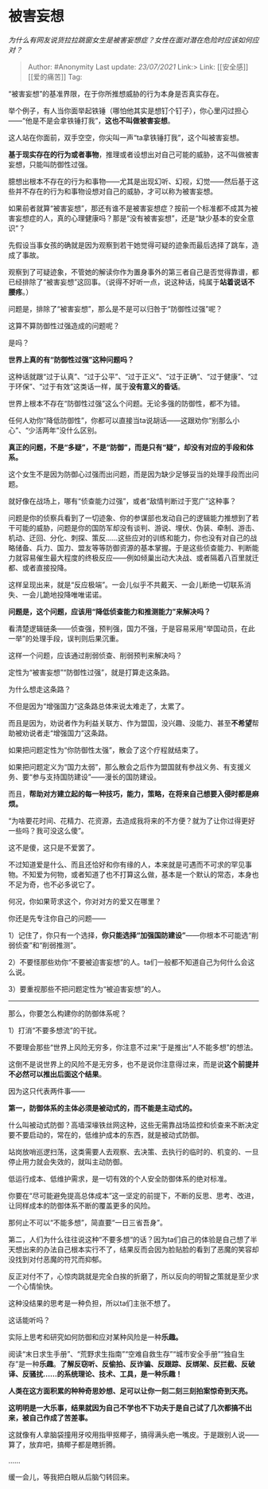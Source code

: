 # 被害妄想
*为什么有网友说货拉拉跳窗女生是被害妄想症？女性在面对潜在危险时应该如何应对？*

> Author: #Anonymity
> Last update: *23/07/2021* 
> Link:> Link: [[安全感]] [[爱的痛苦]]
> Tag:     



“被害妄想”的基准界限，在于你所推想威胁的行为本身是否真实存在。

举个例子，有人当你面举起铁锤（哪怕他其实是想钉个钉子），你心里闪过担心——“他是不是会拿铁锤打我”，**这也不叫做被害妄想**。

这人站在你面前，双手空空，你尖叫一声“ta拿铁锤打我”，这个叫被害妄想。

**基于现实存在的行为或者事物**，推理或者设想出对自己可能的威胁，这不叫做被害妄想，只能叫防御性过强。

臆想出根本不存在的行为和事物——尤其是出现幻听、幻视，幻觉——然后基于这些并不存在的行为和事物设想对自己的威胁，才可以称为被害妄想。

如果前者就算“被害妄想”，那还有谁不是被害妄想症？按前一个标准都不成其为被害妄想症的人，真的心理健康吗？那是“没有被害妄想”，还是“缺少基本的安全意识”？

先假设当事女孩的确就是因为观察到若干她觉得可疑的迹象而最后选择了跳车，造成了事故。

观察到了可疑迹象，不管她的解读你作为置身事外的第三者自己是否觉得靠谱，都已经排除了“被害妄想”这回事。（说得不好听一点，说这种话，纯属于**站着说话不腰疼**。）

问题是，排除了“被害妄想”，那么是不是可以归咎于“防御性过强”呢？

这算不算防御性过强造成的问题呢？

是吗？

**世界上真的有“防御性过强”这种问题吗？**

这种话就跟“过于认真”、“过于公平”、“过于正义”、“过于正确”、“过于健康”、“过于环保”、“过于有效”这类话一样，属于**没有意义的昏话**。

世界上根本不存在“防御性过强”这么个问题。无论多强的防御性，都不为错。

任何人劝你“降低防御性”，你都可以直接当ta说胡话——这跟劝你“别那么小心”、“少活两年”没什么区别。

**真正的问题，不是“多疑”，不是“防御”，而是只有“疑”，却没有对应的手段和体系。**

这个女生不是因为防御心过强而出问题，而是因为缺少足够妥当的处理手段而出问题。

就好像在战场上，哪有“侦查能力过强”，或者“敌情判断过于宽广”这种事？

问题是你的侦察兵看到了一切迹象、你的参谋部也发动自己的逻辑能力推想到了若干可能的威胁，问题是你的国防军却没有谈判、游说、埋伏、伪装、牵制、游击、机动、迂回、分化、刺探、策反……这些应对的训练和能力，你也没有对自己的战略储备、兵力、国力、盟友等等防御资源的基本掌握。于是这些侦查能力、判断能力就容易催生最大程度的终极反应——例如倾巢出动大决战、或者隔着八百里就迁都、或者直接投降。

这样呈现出来，就是“反应极端”。一会儿似乎不共戴天、一会儿断绝一切联系消失、一会儿跪地投降唯唯诺诺。

**问题是，这个问题，应该用“降低侦查能力和推测能力”来解决吗？**

看清楚逻辑链条——侦查强，预判强，国力不强，于是容易采用“举国动员，在此一举”的处理手段，误判则后果沉重。

这样一个问题，应该通过削弱侦查、削弱预判来解决吗？

定性为“被害妄想”“防御性过强”，就是打算走这条路。

为什么想走这条路？

不但是因为“增强国力”这条路总体来说太难走了，太累了。

而且是因为，劝说者作为利益关联方、作为盟国，没兴趣、没能力、甚至**不希望**帮助被劝说者走“增强国力”这条路。

如果把问题定性为“你防御性太强”，散会了这个疗程就结束了。

如果把问题定义为“国力太弱”，那么散会之后作为盟国就有参战义务、有支援义务、要“参与支持国防建设”——漫长的国防建设。

而且，**帮助对方建立起的每一种技巧，能力，策略，在将来自己想要入侵时都是麻烦。**

“为啥要花时间、花精力、花资源，去造成我将来的不方便？就为了让你过得更好一些吗？我可没这么傻”。

这不是傻，这只是不爱罢了。

不过知道爱是什么、而且还恰好和你有缘的人，本来就是可遇而不可求的罕见事物。不知爱为何物，或者知道了也不打算这么做，基本是一个默认的常态，本身也不足为奇，也不必多说它了。

何况，你如果苛求这个，你对对方的爱又在哪里？

你还是先专注你自己的问题——

1）记住了，你只有一个选择，**你只能选择“加强国防建设”**——你根本不可能选“削弱侦查”和“削弱推测”。

2）不要怪那些劝你“不要被迫害妄想”的人。ta们一般都不知道自己为何什么会这么说。

3）要重视那些不把问题定性为“被迫害妄想”的人。

---

那么，你要怎么构建你的防御体系呢？

1）打消“不要多想流”的干扰。

不要理会那些“世界上风险无穷多，你注意不过来”于是推出“人不能多想”的想法。

这倒不是说世界上的风险不是无穷多，也不是说你注意得过来，而是说**这个前提并不必然可以推出后面这个结果**。

因为这只代表两件事——

**第一，防御体系的主体必须是被动式的，而不能是主动式的。**

什么叫被动式防御？高墙深壕铁丝网这种，这些无需靠战场监控和侦查来不断决定要不要启动的，常在的，低维护成本的东西，就是被动式防御。

站岗放哨巡逻扫荡，这类需要人去观察、去决策、去执行的临时的、机变的、一旦停止用力就会失效的，就叫主动防御。

低运行成本、低维护需求，是一切有效的个人安全防御体系的绝对标准。

你要在“尽可能避免提高总体成本”这一坚定的前提下，不断的反思、思考、改进，让同样成本的防御体系不断的覆盖更多的风险。

那何止不可以“不能多想”，简直要“一日三省吾身”。

第二，人们为什么往往说这种“不要多想“的话？因为ta们自己的体验是自己想了半天想出来的办法自己根本实行不了，结果反而会因为脸贴脸的看到了恶魔的笑容却没找到对付恶魔的符咒而抑郁。

反正对付不了，心惊肉跳就是完全白挨的折磨了，所以反向的明智之策就是至少求一个心情愉快。

这种没结果的思考是一种负担，所以ta们主张不想了。

这话能听吗？

实际上思考和研究如何防御和应对某种风险是一种**乐趣。**

阅读“末日求生手册”、“荒野求生指南”“空难自救生存”“城市安全手册”“独自生存”是一种**乐趣**。**了解反窃听、反偷拍、反诈骗、反跟踪、反绑架、反拦截、反破译、反骚扰……的系统理论、技术、工具，是一种乐趣！**

**人类在这方面积累的种种奇思妙想、足可以让你一刻二刻三刻拍案惊奇到天亮。**

**这明明是一大乐事，结果就因为自己不学也不下功夫于是自己试了几次都搞不出来，被自己作成了苦差事。**

这就像有人拿脑袋撞用牙咬用指甲抠椰子，搞得满头疤一嘴皮。于是跟别人说——算了，放弃吧，搞椰子都是瞎折腾。

……

缓一会儿，等我把白眼从后脑勺转回来。



